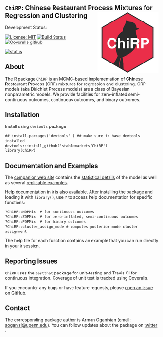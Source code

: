 ## `ChiRP`: Chinese Restaurant Process Mixtures for Regression and Clustering <a href="url"><img src="logo.png" align="right" height="200" width="200" ></a>

Development Status:

[![License: MIT](https://img.shields.io/badge/License-MIT-yellow.svg)](https://opensource.org/licenses/MIT)
[![Build Status](https://travis-ci.org/stablemarkets/ChiRP.svg?branch=master)](https://travis-ci.org/stablemarkets/ChiRP)
[![Coveralls github](https://img.shields.io/coveralls/github/stablemarkets/ChiRP.svg?style=popout)](https://coveralls.io/github/stablemarkets/ChiRP)

[![status](http://joss.theoj.org/papers/3b83a0a3f1220f97657a1075b78e480a/status.svg)](http://joss.theoj.org/papers/3b83a0a3f1220f97657a1075b78e480a)


## About
The R package `ChiRP` is an MCMC-based implementation of **Chi**nese **R**estaurant **P**rocess (CRP) mixtures for regression and clustering. CRP models (aka Dirichlet Process models) are a class of Bayesian nonparametric models. We provide facilities for zero-inflated semi-continuous outcomes, continuous outcomes, and binary outcomes.

## Installation

Install using `devtools` package
```
## install.packages('devtools' ) ## make sure to have devtools installed 
devtools::install_github('stablemarkets/ChiRP')
library(ChiRP)
``` 

## Documentation and Examples
The [companion web site](https://stablemarkets.github.io/ChiRPsite/index.html) contains the [statistical details](https://stablemarkets.github.io/ChiRPsite/modeldesc.html) of the model as well as several [replicable examples](https://stablemarkets.github.io/ChiRPsite/examples.html). 

Help documentation in `R` is also available.  After installing the package and loading it with `library()`, use `?` to access help documentation for specific functions:
```
?ChiRP::NDPMix  # for continuous outcomes
?ChiRP::ZDPMix  # for zero-inflated, semi-continuous outcomes
?ChiRP::PDPMix  # for binary outcomes
?ChiRP::cluster_assign_mode # computes posterior mode cluster assignment
``` 
The help file for each function contains an example that you can run directly in your `R` session.

## Reporting Issues
`ChiRP` uses the `testthat` package for unit-testing and Travis CI for continuous integration. Coverage of unit test is tracked using Coveralls. 

If you encounter any bugs or have feature requests, please [open an issue](https://github.com/stablemarkets/ChiRP/issues) on GitHub.

## Contact
The corresponding package author is Arman Oganisian (email: aoganisi@upenn.edu). You can follow updates about the package on [twitter](https://twitter.com/StableMarkets) .
